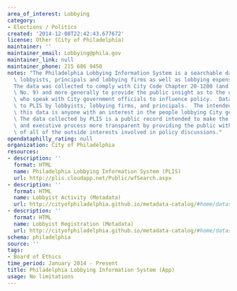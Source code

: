 ```yaml
---
area_of_interest: Lobbying
category:
- Elections / Politics
created: '2014-12-08T22:42:43.677672'
license: Other (City of Philadelphia)
maintainer: ''
maintainer_email: Lobbying@phila.gov
maintainer_link: null
maintainer_phone: 215 686 9450
notes: "The Philadelphia Lobbying Information System is a searchable database of registered\
  \ lobbyists, principals and lobbying firms as well as lobbying expenses\r\n\r\n\
  The data was collected to comply with City Code Chapter 20-1200 (and Board Regulation\
  \ No. 9) and more generally to provide the public insight as to the outside interests\
  \ who speak with City government officials to influence policy.  Data was submitted\
  \ to PLIS by lobbyists, lobbying firms, and principals.  The intended audience for\
  \ this data is anyone with an interest in the people lobbying City government. \
  \ The data collected by PLIS is a public record intended to make the legislative\
  \ and executive process more transparent by providing the public with a clear picture\
  \ of all of the outside interests involved in policy discussions."
opendataphilly_rating: null
organization: City of Philadelphia
resources:
- description: ''
  format: HTML
  name: Philadelphia Lobbying Information System (PLIS)
  url: http://plis.cloudapp.net/Public/wfSearch.aspx
- description: ''
  format: HTML
  name: Lobbyist Activity (Metadata)
  url: http://cityofphiladelphia.github.io/metadata-catalog/#home/datasetdetails/5543868520583086178c4f80/
- description: ''
  format: HTML
  name: Lobbyist Registration (Metadata)
  url: http://cityofphiladelphia.github.io/metadata-catalog/#home/datasetdetails/5543868520583086178c4f81/
schema: philadelphia
source: ''
tags:
- Board of Ethics
time_period: January 2014 - Present
title: Philadelphia Lobbying Information System (App)
usage: No limitations
---
```

